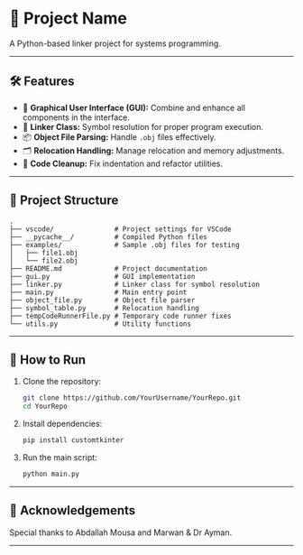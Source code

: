 
# 🔗 **Project Name**

A Python-based linker project for systems programming.

---

## 🛠️ **Features**

- 🎨 **Graphical User Interface (GUI):** Combine and enhance all components in the interface.
- 🔗 **Linker Class:** Symbol resolution for proper program execution.
- 📦 **Object File Parsing:** Handle `.obj` files effectively.
- 🗂️ **Relocation Handling:** Manage relocation and memory adjustments.
- 🧹 **Code Cleanup:** Fix indentation and refactor utilities.

---

## 📁 **Project Structure**

```
.
├── vscode/               # Project settings for VSCode
├── __pycache__/          # Compiled Python files
├── examples/             # Sample .obj files for testing
│   ├── file1.obj
│   └── file2.obj
├── README.md             # Project documentation
├── gui.py                # GUI implementation
├── linker.py             # Linker class for symbol resolution
├── main.py               # Main entry point
├── object_file.py        # Object file parser
├── symbol_table.py       # Relocation handling
├── tempCodeRunnerFile.py # Temporary code runner fixes
└── utils.py              # Utility functions
```

---

## 🚀 **How to Run**

1. Clone the repository:
   ```bash
   git clone https://github.com/YourUsername/YourRepo.git
   cd YourRepo
   ```

2. Install dependencies:
   ```bash
   pip install customtkinter
   ```
3. Run the main script:
   ```bash
   python main.py
   ```
---


## 🎉 **Acknowledgements**

Special thanks to Abdallah Mousa and Marwan & Dr Ayman.

---
